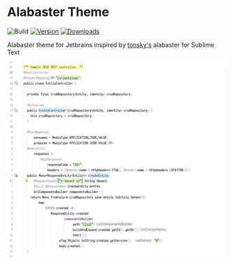 # Alabaster Theme

![Build](https://github.com/SimY4/jetbrains-alabaster-theme/workflows/Build/badge.svg)
[![Version](https://img.shields.io/jetbrains/plugin/v/28855-alabaster-theme.svg)](https://plugins.jetbrains.com/plugin/28855-alabaster-theme)
[![Downloads](https://img.shields.io/jetbrains/plugin/d/28855-alabaster-theme.svg)](https://plugins.jetbrains.com/plugin/28855-alabaster-theme)

Alabaster theme for Jetbrains inspired by [tonsky's](https://github.com/tonsky) alabaster for Sublime Text

![sample](https://github.com/SimY4/jetbrains-alabaster-theme/blob/main/alabaster.png)
